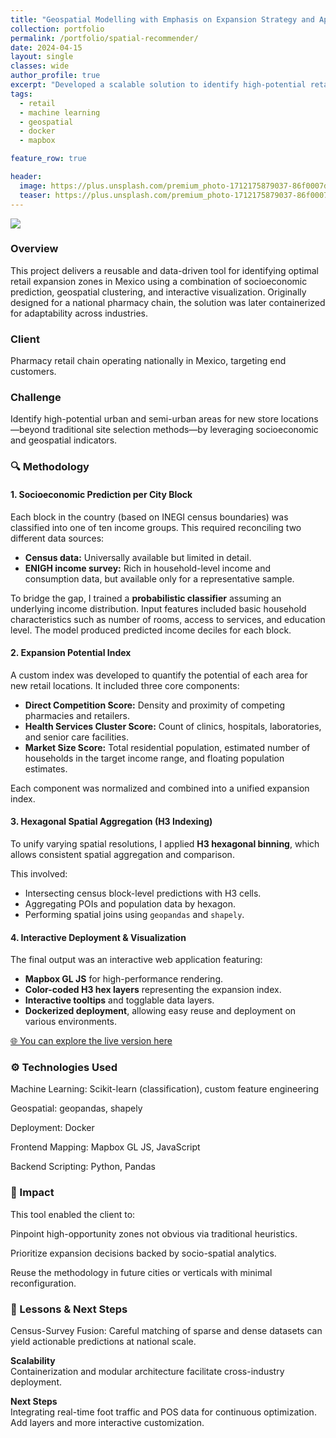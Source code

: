 ```yaml
---
title: "Geospatial Modelling with Emphasis on Expansion Strategy and App with Interactive Map"
collection: portfolio
permalink: /portfolio/spatial-recommender/
date: 2024-04-15
layout: single
classes: wide
author_profile: true
excerpt: "Developed a scalable solution to identify high-potential retail zones across Mexico using census-based income prediction, competitor clustering, and healthcare infrastructure analysis. Aggregated data with hexagons and deployed an interactive Mapbox-based app. Enabled data-driven site selection for a national pharmacy chain. Built with Python, scikit-learn, Docker, and geopandas."
tags:
  - retail
  - machine learning
  - geospatial
  - docker
  - mapbox

feature_row: true

header:
  image: https://plus.unsplash.com/premium_photo-1712175879037-86f0007dc7dd?q=80&w=3840&auto=format&fit=crop&ixlib=rb-4.1.0&ixid=M3wxMjA3fDB8MHxwaG90by1wYWdlfHx8fGVufDB8fHx8fA%3D%3D
  teaser: https://plus.unsplash.com/premium_photo-1712175879037-86f0007dc7dd?q=80&w=3840&auto=format&fit=crop&ixlib=rb-4.1.0&ixid=M3wxMjA3fDB8MHxwaG90by1wYWdlfHx8fGVufDB8fHx8fA%3D%3D
---
```


![](/assets/postsImages/sr-gif.gif)

### Overview

This project delivers a reusable and data-driven tool for identifying optimal retail expansion zones in Mexico using a combination of socioeconomic prediction, geospatial clustering, and interactive visualization. Originally designed for a national pharmacy chain, the solution was later containerized for adaptability across industries.

### Client

Pharmacy retail chain operating nationally in Mexico, targeting end customers.

### Challenge

Identify high-potential urban and semi-urban areas for new store locations—beyond traditional site selection methods—by leveraging socioeconomic and geospatial indicators.

### 🔍 Methodology

#### 1. Socioeconomic Prediction per City Block

Each block in the country (based on INEGI census boundaries) was classified into one of ten income groups. This required reconciling two different data sources:

- **Census data:** Universally available but limited in detail.
- **ENIGH income survey:** Rich in household-level income and consumption data, but available only for a representative sample.

To bridge the gap, I trained a **probabilistic classifier** assuming an underlying income distribution. Input features included basic household characteristics such as number of rooms, access to services, and education level. The model produced predicted income deciles for each block.

#### 2. Expansion Potential Index

A custom index was developed to quantify the potential of each area for new retail locations. It included three core components:

- **Direct Competition Score:** Density and proximity of competing pharmacies and retailers.
- **Health Services Cluster Score:** Count of clinics, hospitals, laboratories, and senior care facilities.
- **Market Size Score:** Total residential population, estimated number of households in the target income range, and floating population estimates.

Each component was normalized and combined into a unified expansion index.

#### 3. Hexagonal Spatial Aggregation (H3 Indexing)

To unify varying spatial resolutions, I applied **H3 hexagonal binning**, which allows consistent spatial aggregation and comparison.

This involved:

- Intersecting census block-level predictions with H3 cells.
- Aggregating POIs and population data by hexagon.
- Performing spatial joins using `geopandas` and `shapely`.

#### 4. Interactive Deployment & Visualization

The final output was an interactive web application featuring:

- **Mapbox GL JS** for high-performance rendering.
- **Color-coded H3 hex layers** representing the expansion index.
- **Interactive tooltips** and togglable data layers.
- **Dockerized deployment**, allowing easy reuse and deployment on various environments.

[🌐 You can explore the live version here](sr.jairgs.vip)

### ⚙️ Technologies Used

Machine Learning: Scikit-learn (classification), custom feature engineering

Geospatial: geopandas, shapely

Deployment: Docker

Frontend Mapping: Mapbox GL JS, JavaScript

Backend Scripting: Python, Pandas

### 🎯 Impact

This tool enabled the client to:

Pinpoint high-opportunity zones not obvious via traditional heuristics.

Prioritize expansion decisions backed by socio-spatial analytics.

Reuse the methodology in future cities or verticals with minimal reconfiguration.

### 📌 Lessons & Next Steps

Census-Survey Fusion: Careful matching of sparse and dense datasets can yield actionable predictions at national scale.

**Scalability**  
Containerization and modular architecture facilitate cross-industry deployment.

**Next Steps**  
Integrating real-time foot traffic and POS data for continuous optimization. Add layers and more interactive customization.
